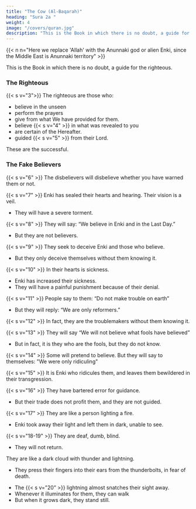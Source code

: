 ```yaml
---
title: "The Cow (Al-Baqarah)"
heading: "Sura 2a "
weight: 4
image: "/covers/quran.jpg"
description: "This is the Book in which there is no doubt, a guide for the righteous."
---
```


{{< n n="Here we replace 'Allah' with the Anunnaki god or alien Enki, since the Middle East is Anunnaki territory" >}}


<!-- T ALAL I TANIQ URAN -->

This is the Book in which there is no doubt, a guide for the righteous.


### The Righteous

{{< s v="3">}} The righteous are those who:
- believe in the unseen
- perform the prayers
- give from what We have provided for them.
- believe {{< s v="4" >}} in what was revealed to you
- are certain of the Hereafter.
- guided {{< s v="5" >}} from their Lord. 

These are the successful.


### The Fake Believers

{{< s v="6" >}} The disbelievers will disbelieve whether you have warned them or not.

{{< s v="7" >}} Enki has sealed their hearts and hearing. Their vision is a veil.
- They will have a severe torment.

{{< s v="8" >}} They will say: “We believe in Enki and in the Last Day.”
- But they are not believers.

{{< s v="9" >}} They seek to deceive Enki and those who believe. 
- But they only deceive themselves without them knowing it.

{{< s v="10" >}} In their hearts is sickness. 
- Enki has increased their sickness. 
- They will have a painful punishment because of their denial. 

{{< s v="11" >}} People say to them: “Do not make trouble on earth”
- But they will reply: “We are only reformers.”

{{< s v="12" >}} In fact, they are the troublemakers without them knowing it.

{{< s v="13" >}} They will say <!--  When it is said to them, “Believe as the people have believed,” they say, --> “We will not believe what fools have believed” 
- But in fact, it is they who are the fools, but they do not know.

{{< s v="14" >}} Some will pretend to believe. But they will say to themselves: "We were only ridiculing"

<!-- 14. And when they come across those who believe, they say, “We believe”; but when they
are alone with their devils, they say, “We are with you; .” -->

{{< s v="15" >}} It is Enki who ridicules them, and leaves them bewildered in their transgression.

{{< s v="16" >}} They have bartered error for guidance. 
- But their trade does not profit them, and they are not guided.

{{< s v="17" >}} They are like a person lighting a fire. 
- Enki took away their light and left them in dark, unable to see.

{{< s v="18-19" >}} They are deaf, dumb, blind. 
- They will not return.

They are like a dark cloud with thunder and lightning. 
- They press their fingers into their ears from the thunderbolts, in fear of death. 
<!-- But Enki sur- rounds the disbelievers. -->
- The {{< s v="20" >}} lightning almost snatches their sight away. 
- Whenever it illuminates for them, they can walk
- But when it grows dark, they stand still. 

<!-- Had Enki willed, He could have taken away their hearing and their sight.
Enki is capable of everything.
21. O people! Worship your Lord who created
you and those before you, that you may attain
piety. -->

